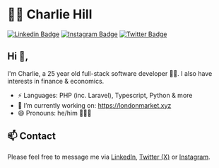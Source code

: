# 👨‍💻 Charlie Hill  
[![Linkedin Badge](https://img.shields.io/badge/LinkedIn-0077B5?style=for-the-badge&logo=linkedin&logoColor=white&link=https://www.linkedin.com/in/charliehilluk/)](https://www.linkedin.com/in/charliehilluk/)
[![Instagram Badge](https://img.shields.io/badge/Instagram-E4405F?style=for-the-badge&logo=instagram&logoColor=white)](https://www.instagram.com/realcharliehill/)
 [![Twitter Badge](https://img.shields.io/badge/Twitter-1DA1F2?style=for-the-badge&logo=twitter&logoColor=white)](https://twitter.com/charliehillreal)

## Hi 👋, 
I'm Charlie, a 25 year old full-stack software developer 👨‍💻. I also have interests in finance & economics. 

-  ⚡ Languages: PHP (inc. Laravel), Typescript, Python & more
- 🔭 I’m currently working on: https://londonmarket.xyz
- 😄 Pronouns: he/him 🌈🏳‍🌈
<!-- - 💬 Ask me about: tech, memes, anime -->
<!-- - 🌱 I’m currently learning:  -->
<!-- - 👯 I’m looking to collaborate on:  -->
<!-- - 🤔 I’m looking for help with  -->
<!-- - 💬 Ask me about ... -->
<!-- - 📫 How to reach me: ... -->
<!-- - 😄 Pronouns: ... -->
<!-- - ⚡ Fun fact: ... -->


## 📫 Contact
Please feel free to message me via [LinkedIn](https://www.linkedin.com/in/charliehilluk/), [Twitter (X)](https://twitter.com/charliehillreal) or [Instagram](https://www.instagram.com/realcharliehill/).
